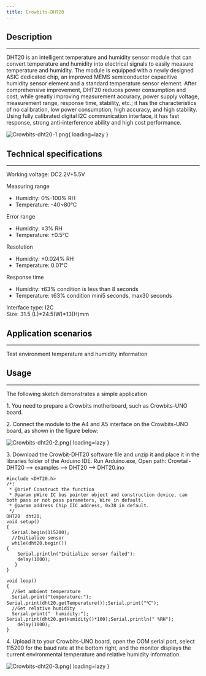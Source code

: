 ```yaml
---
title: Crowbits-DHT20
---
```


## Description
-----------

DHT20 is an intelligent temperature and humidity sensor module that can convert temperature and humidity into electrical signals to easily measure temperature and humidity. The module is equipped with a newly designed ASIC dedicated chip, an improved MEMS semiconductor capacitive humidity sensor element and a standard temperature sensor element. After comprehensive improvement, DHT20 reduces power consumption and cost, while greatly improving measurement accuracy, power supply voltage, measurement range, response time, stability, etc.; it has the characteristics of no calibration, low power consumption, high accuracy, and high stability. Using fully calibrated digital I2C communication interface, it has fast response, strong anti-interference ability and high cost performance.

![Crowbits-dht20-1.png](https://wiki.elecrow.com/images/thumb/0/0e/Crowbits-dht20-1.png/300px-Crowbits-dht20-1.png){ loading=lazy }  

## Technical specifications
------------------------

Working voltage: DC2.2V+5.5V

Measuring range

- Humidity: 0%-100% RH
- Temperature: -40~80°C

Error range

- Humidity: ±3% RH
- Temperature: ±0.5°C

Resolution

- Humidity: ±0.024% RH
- Temperature: 0.01°C

Response time

- Humidity: τ63% condition is less than 8 seconds
- Temperature: τ63% condition mini5 seconds, max30 seconds

Interface type: I2C  
Size: 31.5 (L)\*24.5(W)\*13(H)mm

## Application scenarios
---------------------

Test environment temperature and humidity information

## Usage
-----

The following sketch demonstrates a simple application

1\. You need to prepare a Crowbits motherboard, such as Crowbits-UNO board.

2\. Connect the module to the A4 and A5 interface on the Crowbits-UNO board, as shown in the figure below:

![Crowbits-dht20-2.png](https://wiki.elecrow.com/images/thumb/e/e8/Crowbits-dht20-2.png/400px-Crowbits-dht20-2.png){ loading=lazy }  

3\. Download the Crowbit-DHT20 software file and unzip it and place it in the libraries folder of the Arduino IDE. Run Arduino.exe, Open path: Crowtail-DHT20 --&gt; examples --&gt; DHT20 --&gt; DHT20.ino

```
#include <DHT20.h>
/*!
 * @brief Construct the function
 * @param pWire IC bus pointer object and construction device, can both pass or not pass parameters, Wire in default.
 * @param address Chip IIC address, 0x38 in default.
 */
DHT20  dht20;
void setup()
{
  Serial.begin(115200);
  //Initialize sensor
  while(dht20.begin())
{
    Serial.println("Initialize sensor failed");
    delay(1000);
   }
}

void loop()
{
  //Get ambient temperature
  Serial.print("temperature:"); Serial.print(dht20.getTemperature());Serial.print("℃");
  //Get relative humidity
  Serial.print("  humidity:"); Serial.print(dht20.getHumidity()*100);Serial.println(" %RH");
    delay(1000);
}
```


4\. Upload it to your Crowbits-UNO board, open the COM serial port, select 115200 for the baud rate at the bottom right, and the monitor displays the current environmental temperature and relative humidity information.

![Crowbits-dht20-3.png](https://wiki.elecrow.com/images/thumb/5/5f/Crowbits-dht20-3.png/600px-Crowbits-dht20-3.png){ loading=lazy }